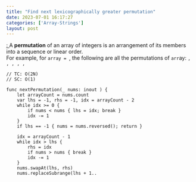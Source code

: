 ```yaml
---
title: "Find next lexicographically greater permutation"
date: 2023-07-01 16:17:27
categories: ['Array-Strings']
layout: post
---
```


<!-- wp:paragraph -->
<a href="https://leetcode.com/problems/next-permutation/description/" target="_blank" rel="noopener" title="">: </a>A <strong>permutation</strong> of an array of integers is an arrangement of its members into a sequence or linear order.<br>For example, for <code>array = </code>, the following are all the permutations of <code>arr</code>ay: <code>, , , , , </code><br>


<!-- /wp:paragraph -->

<!-- wp:code -->
<pre class="wp-block-code"><code lang="swift" class="language-swift">// TC: O(2N)
// SC: O(1)

func nextPermutation(_ nums: inout ) {
    let arrayCount = nums.count
    var lhs = -1, rhs = -1, idx = arrayCount - 2
    while idx >= 0 {
        if nums < nums { lhs = idx; break }
        idx -= 1
    }
    if lhs == -1 { nums = nums.reversed(); return }
    
    idx = arrayCount - 1
    while idx > lhs {
        rhs = idx
        if nums > nums { break }
        idx -= 1
    }
    nums.swapAt(lhs, rhs)
    nums.replaceSubrange(lhs + 1..<arrayCount, with: nums.reversed())
}
var permutationArr = ;
nextPermutation( &permutationArr);
print("The next permutation is: ", permutationArr )// 1,3,2</code></pre>
<!-- /wp:code -->